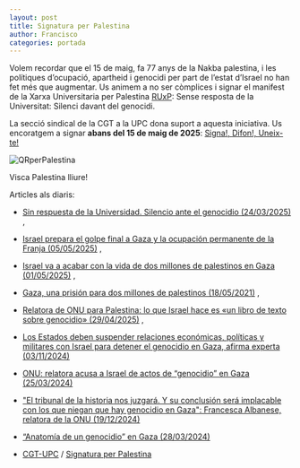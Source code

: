```yaml
---
layout: post
title: Signatura per Palestina
author: Francisco
categories: portada
---
```


Volem recordar que el 15 de maig, fa 77 anys de la Nakba palestina, i les polítiques d’ocupació, apartheid i genocidi per part de l’estat d’Israel no han fet més que augmentar. Us animem a no ser còmplices i signar el manifest de la Xarxa Universitaria per Palestina [RUxP](https://www.redxpalestina.org/): Sense resposta de la Universitat: Silenci davant del genocidi.

La secció sindical de la CGT a la UPC dona suport a aquesta iniciativa. Us encoratgem a signar **abans del 15 de maig de 2025**: [Signa!, Difon!, Uneix-te!](https://docs.google.com/forms/d/e/1FAIpQLSfIIpwCpzVClbUF8G0gNv0_m_NV3nLT6edcGvcrk2N_5E3BMw/viewform)

![QRperPalestina](https://cgt-upc.github.io/assets/img/RUxP-manifiesto-20250515.jpeg)

Visca Palestina lliure!

Articles als diaris:

* [Sin respuesta de la Universidad. Silencio ante el genocidio (24/03/2025)](https://www.publico.es/opinion/columnas/respuesta-universidad-silencio-genocidio.html) ,

* [Israel prepara el golpe final a Gaza y la ocupación permanente de la Franja (05/05/2025)](https://www.publico.es/internacional/israel-prepara-golpe-final-gaza-ocupacion-permanente-franja.html) ,

* [Israel va a acabar con la vida de dos millones de palestinos en Gaza (01/05/2025)](https://www.publico.es/culturas/libros/mikel-ayestaran-israel-acabar-vida-dos-millones-palestinos-gaza.html) ,
 
* [Gaza, una prisión para dos millones de palestinos (18/05/2021)](https://www.publico.es/internacional/gaza-prision-dos-millones-palestinos.html) ,
  
* [Relatora de ONU para Palestina: lo que Israel hace es «un libro de texto sobre genocidio» (29/04/2025)](https://www.swissinfo.ch/spa/relatora-de-onu-para-palestina%3a-lo-que-israel-hace-es-%22un-libro-de-texto-sobre-genocidio%22/89234568) ,
  
* [Los Estados deben suspender relaciones económicas, políticas y militares con Israel para detener el genocidio en Gaza, afirma experta (03/11/2024)](https://news.un.org/es/interview/2024/11/1533966)

* [ONU: relatora acusa a Israel de actos de “genocidio” en Gaza (25/03/2024)](https://www.dw.com/es/relatora-de-la-onu-acusa-a-israel-de-actos-de-genocidio-en-gaza/a-68665474)

* ["El tribunal de la historia nos juzgará. Y su conclusión será implacable con los que niegan que hay genocidio en Gaza": Francesca Albanese, relatora de la ONU (19/12/2024)](https://www.bbc.com/mundo/articles/c9vkdgy4n7xo)

* [“Anatomía de un genocidio” en Gaza (28/03/2024)](https://noticiasobreras.es/2024/03/anatomia-de-un-genocidio-en-gaza/?srsltid=AfmBOooZeuth0ABmtJAKvmtzyDs6_1wvfFmB-CgAjjUv6_iIdyCaIvh7)

* [CGT-UPC](https://cgt-upc.github.io/) / [Signatura per Palestina](https://cgt-upc.github.io/portada/2025/05/13/SignaturaperPalestina.html)
